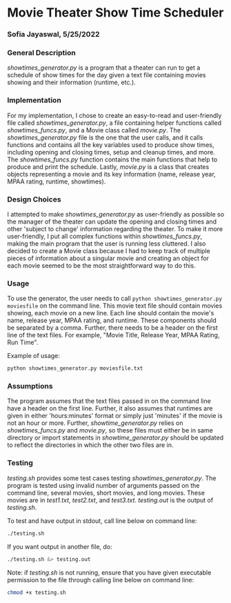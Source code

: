 # Movie Theater Show Time Scheduler
### Sofia Jayaswal, 5/25/2022

### General Description
*showtimes_generator.py* is a program that a theater can run to get a schedule of show times for the day given a text 
file containing movies showing and their information (runtime, etc.).

### Implementation
For my implementation, I chose to create an easy-to-read and user-friendly file called *showtimes_generator.py*, a file containing helper 
functions called *showtimes_funcs.py*, and a Movie class called *movie.py*. The *showtimes_generator.py* file is the one that 
the user calls, and it calls functions and contains all the key variables used to produce show times, including opening and closing times, 
setup and cleanup times, and more. The *showtimes_funcs.py* function contains the main functions that help to produce and 
print the schedule. Lastly, *movie.py* is a class that creates objects representing a movie and its key information 
(name, release year, MPAA rating, runtime, showtimes).

### Design Choices
I attempted to make *showtimes_generator.py* as user-friendly as possible so the manager of the theater can 
update the opening and closing times and other 'subject to change' information regarding the theater. To make 
it more user-friendly, I put all complex functions within *showtimes_funcs.py*, making the main program that the user is 
running less cluttered. I also decided to create a Movie class because I had to keep track of multiple pieces of information
about a singular movie and creating an object for each movie seemed to be the most straightforward way to do this. 

### Usage
To use the generator, the user needs to call `python showtimes_generator.py moviesfile` on the command line. This movie
text file should contain movies showing, each movie on a new line. Each line should contain the movie's name, release year, 
MPAA rating, and runtime. These components should be separated by a comma. Further, there needs to be a header on the first
line of the text files. For example, "Movie Title, Release Year, MPAA Rating, Run Time".

Example of usage:
```bash
python showtimes_generator.py moviesfile.txt
```

### Assumptions
The program assumes that the text files passed in on the command line have a header on the first line. Further, it also 
assumes that runtimes are given in either 'hours:minutes' format or simply just 'minutes' if the movie is not an hour 
or more. Further, *showtime_generator.py* relies on *showtimes_funcs.py* and *movie.py*, so these files must either be 
in same directory or import statements in *showtime_generator.py* should be updated to reflect the directories in which the 
other two files are in.

### Testing
*testing.sh* provides some test cases testing *showtimes_generator.py*. The program is tested using invalid number 
of arguments passed on the command line, several movies, short movies, and long movies. These movies are in *test1.txt*, 
*test2.txt*, and *test3.txt*. *testing.out* is the output of *testing.sh*.

To test and have output in stdout, call line below on command line:
```bash
./testing.sh 
```
If you want output in another file, do:
```bash
./testing.sh &> testing.out
```
Note: if *testing.sh* is not running, ensure that you have given executable permission to the file through calling line
below on command line:
```bash
chmod +x testing.sh
```